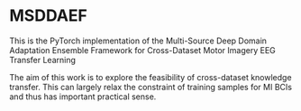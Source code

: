 # MSDDAEF
This is the PyTorch implementation of the Multi-Source Deep Domain Adaptation Ensemble Framework for Cross-Dataset Motor Imagery EEG Transfer Learning

The aim of this work is to explore the feasibility  of cross-dataset knowledge transfer. This can largely relax the constraint of training samples for MI BCIs and thus has important practical sense.
